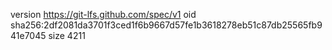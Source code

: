 version https://git-lfs.github.com/spec/v1
oid sha256:2df2081da3701f3ced1f6b9667d57fe1b3618278eb51c87db25565fb941e7045
size 4211

